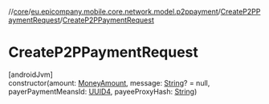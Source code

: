 //[core](../../../index.md)/[eu.epicompany.mobile.core.network.model.p2ppayment](../index.md)/[CreateP2PPaymentRequest](index.md)/[CreateP2PPaymentRequest](-create-p2-p-payment-request.md)

# CreateP2PPaymentRequest

[androidJvm]\
constructor(amount: [MoneyAmount](../../eu.epicompany.mobile.core.domain.model/-money-amount/index.md), message: [String](https://kotlinlang.org/api/latest/jvm/stdlib/kotlin/-string/index.html)? = null, payerPaymentMeansId: [UUID4](../../eu.epicompany.mobile.core.datatypes/index.md#545543244%2FClasslikes%2F-1060529556), payeeProxyHash: [String](https://kotlinlang.org/api/latest/jvm/stdlib/kotlin/-string/index.html))
